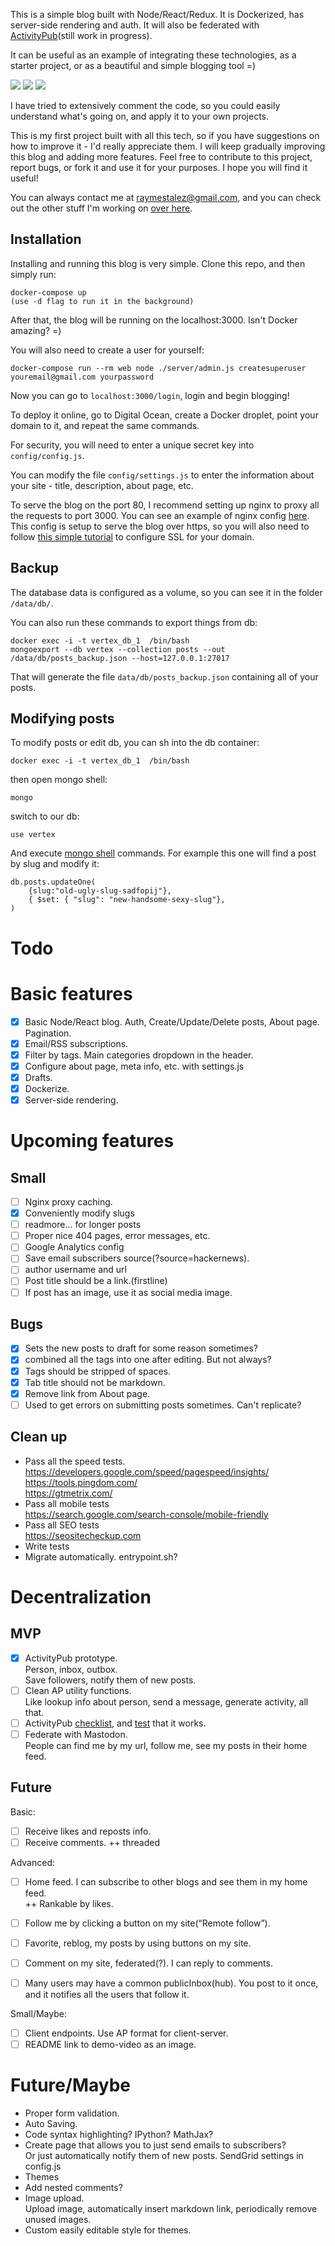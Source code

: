 This is a simple blog built with Node/React/Redux. It is Dockerized, has server-side rendering and auth. It will also be federated with [ActivityPub](https://www.w3.org/TR/activitypub/)(still work in progress).

It can be useful as an example of integrating these technologies, as a starter project, or as a beautiful and simple blogging tool =)

![](https://raw.githubusercontent.com/raymestalez/vertex/master/assets/digitalmind-screenshot1.png)
![](https://raw.githubusercontent.com/raymestalez/vertex/master/assets/digitalmind-screenshot2.png)
![](https://raw.githubusercontent.com/raymestalez/vertex/master/assets/digitalmind-screenshot3.png)

I have tried to extensively comment the code, so you could easily understand what's going on, and apply it to your own projects.

This is my first project built with all this tech, so if you have suggestions on how to improve it - I'd really appreciate them. I will keep gradually improving this blog and adding more features. Feel free to  contribute to this project, report bugs, or fork it and use it for your purposes. I hope you will find it useful!

You can always contact me at raymestalez@gmail.com, and you can check out the other stuff I'm working on [over here](http://rayalez.com).



## Installation

Installing and running this blog is very simple. Clone this repo, and then simply run:

	docker-compose up
	(use -d flag to run it in the background)

After that, the blog will be running on the localhost:3000. Isn't Docker amazing? =)

You will also need to create a user for yourself:

	docker-compose run --rm web node ./server/admin.js createsuperuser youremail@gmail.com yourpassword


Now you can go to `localhost:3000/login`, login and begin blogging!

To deploy it online, go to Digital Ocean, create a Docker droplet, point your domain to it, and repeat the same commands.

For security, you will need to enter a unique secret key into `config/config.js`.

You can modify the file `config/settings.js` to enter the information about your site - title, description, about page, etc.

To serve the blog on the port 80, I recommend setting up nginx to proxy all the requests to port 3000. You can see an example of nginx config [here](https://github.com/raymestalez/vertex/blob/master/config/vertex_nginx.conf). This config is setup to serve the blog over https, so you will also need to follow [this simple tutorial](http://digitalmind.io/post/setting-up-ssl-aa14b) to configure SSL for your domain.


## Backup

The database data is configured as a volume, so you can see it in the folder `/data/db/`.

You can also run these commands to export things from db:

	docker exec -i -t vertex_db_1  /bin/bash
	mongoexport --db vertex --collection posts --out /data/db/posts_backup.json --host=127.0.0.1:27017

That will generate the file `data/db/posts_backup.json` containing all of your posts.

## Modifying posts

To modify posts or edit db, you can sh into the db container:

	docker exec -i -t vertex_db_1  /bin/bash

then open mongo shell:

	mongo

switch to our db:

	use vertex

And execute [mongo shell](https://docs.mongodb.com/manual/tutorial/update-documents/) commands. For example this one will find a post by slug and modify it:

	db.posts.updateOne(
		{slug:"old-ugly-slug-sadfopij"},
		{ $set: { "slug": "new-handsome-sexy-slug"},
	)


# Todo

# Basic features
- [X] Basic Node/React blog. Auth, Create/Update/Delete posts, About page. Pagination.
- [X] Email/RSS subscriptions.
- [X] Filter by tags. Main categories dropdown in the header.
- [X] Configure about page, meta info, etc. with settings.js
- [X] Drafts.
- [X] Dockerize.
- [X] Server-side rendering.

# Upcoming features

## Small
- [ ] Nginx proxy caching.
- [X] Conveniently modify slugs
- [ ] readmore... for longer posts
- [ ] Proper nice 404 pages, error messages, etc.
- [ ] Google Analytics config
- [ ] Save email subscribers source(?source=hackernews).
- [ ] author username and url
- [ ] Post title should be a link.(firstline)
- [ ] If post has an image, use it as social media image.

## Bugs
- [X] Sets the new posts to draft for some reason sometimes?
- [X] combined all the tags into one after editing. But not always?
- [X] Tags should be stripped of spaces.
- [X] Tab title should not be markdown.
- [X] Remove link from About page.
- [ ] Used to get errors on submitting posts sometimes. Can't replicate?

## Clean up
- Pass all the speed tests.  
  https://developers.google.com/speed/pagespeed/insights/  
  https://tools.pingdom.com/  
  https://gtmetrix.com/  
- Pass all mobile tests  
  https://search.google.com/search-console/mobile-friendly
- Pass all SEO tests  
  https://seositecheckup.com
- Write tests
- Migrate automatically. entrypoint.sh?


# Decentralization

## MVP
- [X] ActivityPub prototype.  
      Person, inbox, outbox.  
      Save followers, notify them of new posts.
- [ ] Clean AP utility functions.  
      Like lookup info about person, send a message, generate activity, all that.  
- [ ] ActivityPub [checklist](https://github.com/tootsuite/mastodon/issues/1557), and [test](https://activitypub.rocks/test/) that it works. 
- [ ] Federate with Mastodon.  
      People can find me by my url, follow me, see my posts in their home feed.

## Future
Basic:
- [ ] Receive likes and reposts info.
- [ ] Receive comments. ++ threaded

Advanced:
- [ ] Home feed. I can subscribe to other blogs and see them in my home feed.  
      ++ Rankable by likes.
- [ ] Follow me by clicking a button on my site(“Remote follow”).
- [ ] Favorite, reblog, my posts by using buttons on my site.
- [ ] Comment on my site, federated(?). I can reply to comments.
- [ ] Many users may have a common publicInbox(hub). You post to it once, and it notifies all the users that follow it.
	  

Small/Maybe:
- [ ] Client endpoints. Use AP format for client-server.
- [ ] README link to demo-video as an image.

# Future/Maybe
- Proper form validation.
- Auto Saving.
- Code syntax highlighting? IPython? MathJax?  
- Create page that allows you to just send emails to subscribers?  
  Or just automatically notify them of new posts. SendGrid settings in config.js
- Themes
- Add nested comments?
- Image upload.  
  Upload image, automatically insert markdown link, periodically remove unused images.
- Custom easily editable style for themes.
